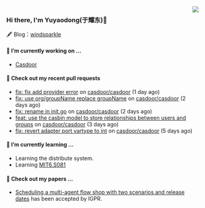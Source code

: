 <img align="right" src="https://github-readme-stats.vercel.app/api?username=leo220yuyaodog&show_icons=true&icon_color=805AD5&text_color=718096&bg_color=ffffff&hide_title=true" />

### Hi there, I'm Yuyaodong(于耀东)👋
🖋 Blog：[windsparkle](https://blog.windsparkle.top)
#### 🔭 I’m currently working on ...
- [Casdoor](https://github.com/casdoor)

#### 🔨 Check out my recent pull requests

- [fix: fix add provider error](https://github.com/casdoor/casdoor/pull/2184) on [casdoor/casdoor](https://github.com/casdoor/casdoor) (1 day ago)
- [fix: use org/groupName replace groupName](https://github.com/casdoor/casdoor/pull/2180) on [casdoor/casdoor](https://github.com/casdoor/casdoor) (2 days ago)
- [fix: rename in init.go](https://github.com/casdoor/casdoor/pull/2179) on [casdoor/casdoor](https://github.com/casdoor/casdoor) (2 days ago)
- [feat: use the casbin model to store relationships between users and groups](https://github.com/casdoor/casdoor/pull/2178) on [casdoor/casdoor](https://github.com/casdoor/casdoor) (3 days ago)
- [fix: revert adapter port vartype to int](https://github.com/casdoor/casdoor/pull/2174) on [casdoor/casdoor](https://github.com/casdoor/casdoor) (5 days ago)

#### 🌱 I’m currently learning ...
- Learning the distribute system.
- Learning [MIT6.S081](https://pdos.csail.mit.edu/6.828/2021/schedule.html)

#### 📜 Check out my papers ...
- [Scheduling a multi-agent flow shop with two scenarios and release dates](https://www.tandfonline.com/doi/full/10.1080/00207543.2023.2188646) has been accepted by IGPR.

